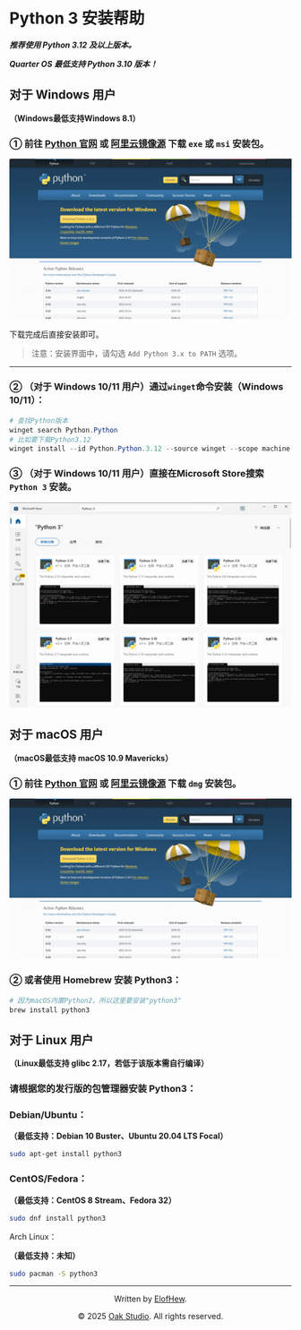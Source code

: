 # Python 3 安装帮助

***推荐使用 Python 3.12 及以上版本。***

***Quarter OS 最低支持 Python 3.10 版本！***

## 对于 Windows 用户

**（Windows最低支持Windows 8.1）**

### ① 前往 [Python 官网](https://www.python.org/downloads/) 或 [阿里云镜像源](https://mirrors.aliyun.com/python-release/) 下载 `exe` 或 `msi` 安装包。

![Python 下载页面](../img/pythonorg.png)

下载完成后直接安装即可。

> 注意：安装界面中，请勾选 `Add Python 3.x to PATH` 选项。

---

### ② （对于 Windows 10/11 用户）通过`winget`命令安装（Windows 10/11）：

``` powershell
# 查找Python版本
winget search Python.Python
# 比如要下载Python3.12
winget install --id Python.Python.3.12 --source winget --scope machine
```

### ③ （对于 Windows 10/11 用户）直接在Microsoft Store搜索 `Python 3` 安装。

![Python 3 安装](../img/msstore.png)

## 对于 macOS 用户

**（macOS最低支持 macOS 10.9 Mavericks）**

### ① 前往 [Python 官网](https://www.python.org/downloads/) 或 [阿里云镜像源](https://mirrors.aliyun.com/python-release/) 下载 `dmg` 安装包。

![Python 下载页面](../img/pythonorg.png)

### ② 或者使用 Homebrew 安装 Python3：

``` bash
# 因为macOS内置Python2，所以这里要安装"python3"
brew install python3
```

## 对于 Linux 用户

**（Linux最低支持 glibc 2.17，若低于该版本需自行编译）**

### 请根据您的发行版的包管理器安装 Python3：

### Debian/Ubuntu：

**（最低支持：Debian 10 Buster、Ubuntu 20.04 LTS Focal）**

``` bash
sudo apt-get install python3
```

### CentOS/Fedora：

**（最低支持：CentOS 8 Stream、Fedora 32）**

``` bash
sudo dnf install python3
```

Arch Linux：

**（最低支持：未知）**

``` bash
sudo pacman -S python3
```

------

<div align="center">

Written by [ElofHew](https://github.com/ElofHew).

&copy; 2025 [Oak Studio](https://t.me/oakstdcn). All rights reserved.

</div>
